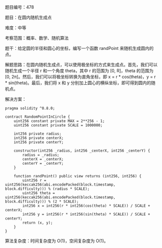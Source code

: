 题目编号：478

题目：在圆内随机生成点

难度：中等

考察范围：概率、数学、随机算法

题干：给定圆的半径和圆心的坐标，编写一个函数 randPoint 来随机生成圆内的点。


解题思路：在圆内随机生成点，可以使用极坐标的方式来生成点。首先，我们可以随机生成一个半径 r 和一个角度 theta，其中 r 的范围为 [0, R]，theta 的范围为 [0, 2π]。然后，我们可以将极坐标转换为直角坐标，即 x = r * cos(theta)，y = r * sin(theta)。最后，我们将 x 和 y 分别加上圆心的横纵坐标，即可得到圆内的随机点。

解决方案：

```solidity
pragma solidity ^0.8.0;

contract RandomPointInCircle {
    uint256 constant private MAX = 2**256 - 1;
    uint256 constant private SCALE = 1000000;
    
    int256 private radius;
    int256 private centerX;
    int256 private centerY;
    
    constructor(int256 _radius, int256 _centerX, int256 _centerY) {
        radius = _radius;
        centerX = _centerX;
        centerY = _centerY;
    }
    
    function randPoint() public view returns (int256, int256) {
        uint256 r = uint256(keccak256(abi.encodePacked(block.timestamp, block.difficulty))) % (radius * SCALE);
        uint256 theta = uint256(keccak256(abi.encodePacked(block.timestamp, block.difficulty))) % (2 * SCALE);
        int256 x = int256(r * int256(cos(theta) * SCALE)) / SCALE + centerX;
        int256 y = int256(r * int256(sin(theta) * SCALE)) / SCALE + centerY;
        return (x, y);
    }
}
```

算法复杂度：时间复杂度为 O(1)，空间复杂度为 O(1)。